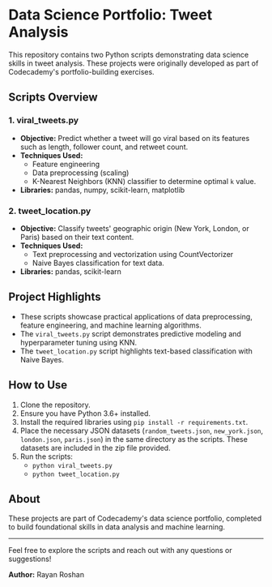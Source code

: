 
# Data Science Portfolio: Tweet Analysis

This repository contains two Python scripts demonstrating data science skills in tweet analysis. These projects were originally developed as part of Codecademy's portfolio-building exercises.

## Scripts Overview

### 1. viral_tweets.py
- **Objective:** Predict whether a tweet will go viral based on its features such as length, follower count, and retweet count.
- **Techniques Used:** 
  - Feature engineering
  - Data preprocessing (scaling)
  - K-Nearest Neighbors (KNN) classifier to determine optimal `k` value.
- **Libraries:** pandas, numpy, scikit-learn, matplotlib

### 2. tweet_location.py
- **Objective:** Classify tweets' geographic origin (New York, London, or Paris) based on their text content.
- **Techniques Used:** 
  - Text preprocessing and vectorization using CountVectorizer
  - Naive Bayes classification for text data.
- **Libraries:** pandas, scikit-learn

## Project Highlights
- These scripts showcase practical applications of data preprocessing, feature engineering, and machine learning algorithms.
- The `viral_tweets.py` script demonstrates predictive modeling and hyperparameter tuning using KNN.
- The `tweet_location.py` script highlights text-based classification with Naive Bayes.

## How to Use
1. Clone the repository.
2. Ensure you have Python 3.6+ installed.
3. Install the required libraries using `pip install -r requirements.txt`.
4. Place the necessary JSON datasets (`random_tweets.json`, `new_york.json`, `london.json`, `paris.json`) in the same directory as the scripts. These datasets are included in the zip file provided.
5. Run the scripts:
   - `python viral_tweets.py`
   - `python tweet_location.py`

## About
These projects are part of Codecademy's data science portfolio, completed to build foundational skills in data analysis and machine learning.

---

Feel free to explore the scripts and reach out with any questions or suggestions!

**Author:** Rayan Roshan  
